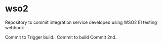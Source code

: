 # wso2
Repository to commit integration service developed using WSO2 EI
testing webhook

Commit to Trigger build..
Commit to build
Commit 2nd..
